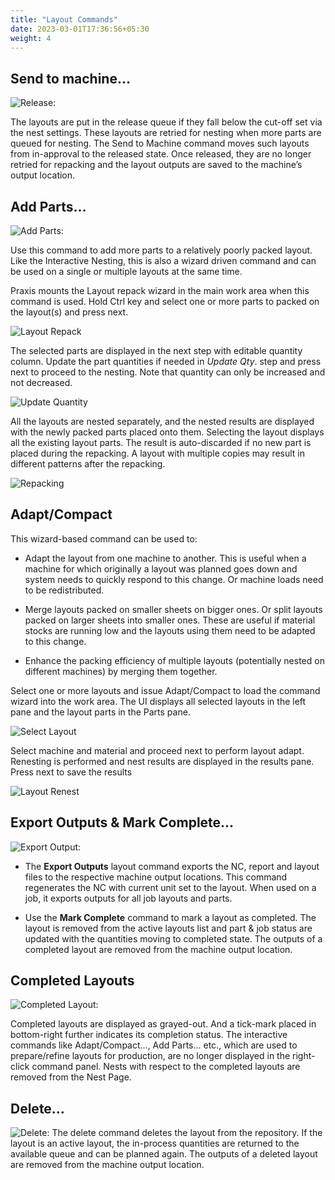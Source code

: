 ```yaml
---
title: "Layout Commands"
date: 2023-03-01T17:36:56+05:30
weight: 4
---
```


## Send to machine…

![Release:](/images/Release.png)

The layouts are put in the release queue if they fall below the cut-off set via the nest settings. These layouts are retried for nesting when more parts are queued for nesting. The Send to Machine command moves such layouts from in-approval to the released state. Once released, they are no longer retried for repacking and the layout outputs are saved to the machine’s output location. 

## Add Parts… 


![Add Parts:](/images/AddParts.png)

Use this command to add more parts to a relatively poorly packed layout. Like the Interactive Nesting, this is also a wizard driven command and can be used on a single or multiple layouts at the same time.

Praxis mounts the Layout repack wizard in the main work area when this command is used. Hold Ctrl key and select one or more parts to packed on the layout(s) and press next. 

![Layout Repack](/images/LayoutRepack.png)

The selected parts are displayed in the next step with editable quantity column. Update the part quantities if needed in _Update Qty_. step and press next to proceed to the nesting. Note that quantity can only be increased and not decreased.

![Update Quantity](/images/UpdateQuantity.png)

All the layouts are nested separately, and the nested results are displayed with the newly packed parts placed onto them. Selecting the layout displays all the existing layout parts. The result is auto-discarded if no new part is placed during the repacking. A layout with multiple copies may result in different patterns after the repacking. 

![Repacking](/images/Repacking.png)

## Adapt/Compact

This wizard-based command can be used to: 

* Adapt the layout from one machine to another. This is useful when a machine for which originally a layout was planned goes down and system needs to quickly respond to this change. Or machine loads need to be redistributed. 

* Merge layouts packed on smaller sheets on bigger ones. Or split layouts packed on larger sheets into smaller ones. These are useful if material stocks are running low and the layouts using them need to be adapted to this change. 

* Enhance the packing efficiency of multiple layouts (potentially nested on different machines) by merging them together. 

Select one or more layouts and issue Adapt/Compact to load the command wizard into the work area. The UI displays all selected layouts in the left pane and the layout parts in the Parts pane. 

![Select Layout](/images/SelectLayout.png)

 Select machine and material and proceed next to perform layout adapt. 
Renesting is performed and nest results are displayed in the results pane. Press next to save the results 

![Layout Renest](/images/LayoutRenest.png)

## Export Outputs & Mark Complete… 

![Export Output:](/images/ExportOutput2.png)

* The **Export Outputs** layout command exports the NC, report and layout files to the respective machine output locations. This command regenerates the NC with current unit set to the layout. When used on a job, it exports outputs for all job layouts and parts. 

* Use the **Mark Complete** command to mark a layout as completed. The layout is removed from the active layouts list and part & job status are updated with the quantities moving to completed state. The outputs of a completed layout are removed from the machine output location.

## Completed Layouts

![Completed Layout:](/images/CompletedLayout.png)

Completed layouts are displayed as grayed-out. And a tick-mark placed in bottom-right further indicates its completion status. The interactive commands like Adapt/Compact..., Add Parts... etc., which are used to prepare/refine layouts for production, are no longer displayed in the right-click command panel.
Nests with respect to the completed layouts are removed from the Nest Page.

## Delete… 

![Delete:](/images/delete.png)
The delete command deletes the layout from the repository. If the layout is an active layout, the in-process quantities are returned to the available queue and can be planned again. The outputs of a deleted layout are removed from the machine output location.
